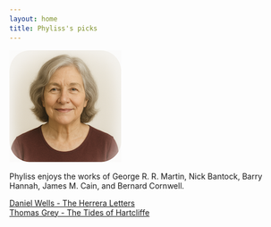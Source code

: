 ```yaml
---
layout: home
title: Phyliss's picks
---
```


![Phyliss](/assets/phyliss.png)

Phyliss enjoys the works of George R. R. Martin, Nick Bantock, Barry Hannah, James M. Cain, and Bernard Cornwell.


[Daniel Wells - The Herrera Letters](/works/Daniel-Wells-The-Herrera-Letters.html)  
[Thomas Grey - The Tides of Hartcliffe](/works/Thomas-Grey-The-Tides-of-Hartcliffe.html)  